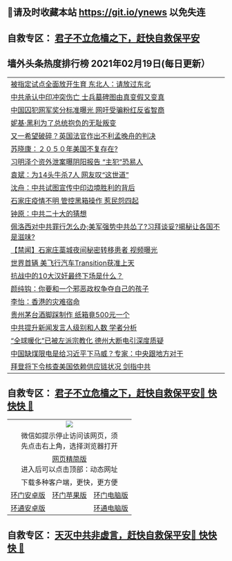 ## 📩请及时收藏本站 https://git.io/ynews 以免失连</a>
## 自救专区： [君子不立危樯之下，赶快自救保平安 ](https://github.com/pwgy/td/blob/master/README.md)

## 墙外头条热度排行榜 2021年02月19日(每日更新）

 <table>
<tr><td colspan="2" align="left"><a href="https://xpzkndbkq.azureedge.net/?name=c1314292&key=qfahckuvbefdvfja&from=gy2">被指定试点全面放开生育 东北人：请放过东北</a></td></tr>
<tr><td colspan="2" align="left"><a href="https://xpzkndbkq.azureedge.net/?name=c1314237&key=qfahckuvbefdvfja&from=gy2">中共承认中印冲突伤亡 士兵墓碑图由真变假又变真</a></td></tr>
<tr><td colspan="2" align="left"><a href="https://xpzkndbkq.azureedge.net/?name=c1314274&key=qfahckuvbefdvfja&from=gy2">中国囚犯网军奖分标准曝光 网吁受骗粉红反省智商</a></td></tr>
<tr><td colspan="2" align="left"><a href="https://xpzkndbkq.azureedge.net/?name=c1314298&key=qfahckuvbefdvfja&from=gy2">妮基·黑利为了总统抱负的无耻叛变</a></td></tr>
<tr><td colspan="2" align="left"><a href="https://xpzkndbkq.azureedge.net/?name=c1314290&key=qfahckuvbefdvfja&from=gy2">又一希望破碎？英国法官作出不利孟晚舟的判决</a></td></tr>
<tr><td colspan="2" align="left"><a href="https://xpzkndbkq.azureedge.net/?name=c1314353&key=qfahckuvbefdvfja&from=gy2">苏晓康：２０５０年美国不复存在?</a></td></tr>
<tr><td colspan="2" align="left"><a href="https://xpzkndbkq.azureedge.net/?name=c1314215&key=qfahckuvbefdvfja&from=gy2">习明泽个资外泄案曝阴阳报告 “主犯”恐易人</a></td></tr>
<tr><td colspan="2" align="left"><a href="https://xpzkndbkq.azureedge.net/?name=c1314162&key=qfahckuvbefdvfja&from=gy2">袁斌：为14头牛杀7人 网友叹“这世道”</a></td></tr>
<tr><td colspan="2" align="left"><a href="https://xpzkndbkq.azureedge.net/?name=c1314110&key=qfahckuvbefdvfja&from=gy2">沈舟：中共试图宣传中印边境胜利的背后</a></td></tr>
<tr><td colspan="2" align="left"><a href="https://xpzkndbkq.azureedge.net/?name=c1314291&key=qfahckuvbefdvfja&from=gy2">石家庄疫情不明 管控黑箱操作 惹民怨四起</a></td></tr>
<tr><td colspan="2" align="left"><a href="https://xpzkndbkq.azureedge.net/?name=c1314218&key=qfahckuvbefdvfja&from=gy2">钟原：中共二十大的猜想</a></td></tr>
<tr><td colspan="2" align="left"><a href="https://xpzkndbkq.azureedge.net/?name=c1314167&key=qfahckuvbefdvfja&from=gy2">佩洛西对中共罪行怎么办;美军强势中共怂了?习拜谈妥?揭秘让各国不是滋味?</a></td></tr>
<tr><td colspan="2" align="left"><a href="https://xpzkndbkq.azureedge.net/?name=c1314065&key=qfahckuvbefdvfja&from=gy2">【禁闻】石家庄藁城夜间秘密转移患者 视频曝光</a></td></tr>
<tr><td colspan="2" align="left"><a href="https://xpzkndbkq.azureedge.net/?name=c1314253&key=qfahckuvbefdvfja&from=gy2">世界首辆 美飞行汽车Transition获准上天</a></td></tr>
<tr><td colspan="2" align="left"><a href="https://xpzkndbkq.azureedge.net/?name=c1314347&key=qfahckuvbefdvfja&from=gy2">抗战中的10大汉奸最终下场是什么？</a></td></tr>
<tr><td colspan="2" align="left"><a href="https://xpzkndbkq.azureedge.net/?name=c1314352&key=qfahckuvbefdvfja&from=gy2">颜纯钩：你要和一个邪恶政权争夺自己的孩子</a></td></tr>
<tr><td colspan="2" align="left"><a href="https://xpzkndbkq.azureedge.net/?name=c1314351&key=qfahckuvbefdvfja&from=gy2">李怡：香港的灾难宿命</a></td></tr>
<tr><td colspan="2" align="left"><a href="https://xpzkndbkq.azureedge.net/?name=c1314346&key=qfahckuvbefdvfja&from=gy2">贵州茅台酒脚踩制作 纸箱竟500元一个</a></td></tr>
<tr><td colspan="2" align="left"><a href="https://xpzkndbkq.azureedge.net/?name=c1314332&key=qfahckuvbefdvfja&from=gy2">中共提升新闻发言人级别和人数 学者分析</a></td></tr>
<tr><td colspan="2" align="left"><a href="https://xpzkndbkq.azureedge.net/?name=c1314295&key=qfahckuvbefdvfja&from=gy2">“全球暖化”已被左派宗教化 德州大断电引深度质疑</a></td></tr>
<tr><td colspan="2" align="left"><a href="https://xpzkndbkq.azureedge.net/?name=c1314116&key=qfahckuvbefdvfja&from=gy2">中国缺煤限电是给习近平下马威？专家：中央跟地方对干</a></td></tr>
<tr><td colspan="2" align="left"><a href="https://xpzkndbkq.azureedge.net/?name=c1314076&key=qfahckuvbefdvfja&from=gy2">拜登将下令核查美国依赖供应链状况 剑指中共</a></td></tr>

</table>


 ## 自救专区： [君子不立危樯之下，赶快自救保平安🍎 快快快 📩](https://github.com/pwgy/td/blob/master/README.md)
 
<table>
  <tr>
    <td colspan="3" align="center"><img src="https://cdn.jsdelivr.net/gh/opipe/up/oGate65.jpg"/></td>
  </tr>
  <tr>
    <td colspan="3" align="center">微信如提示停止访问该网页，须<br/>先点击右上角，选择浏览器打开</td>
  <tr>
  <tr>
    <td colspan="3" align="center"><a href="https://gitcdn.xyz/cdn/otiny/up/master/show005.htm">网页精简版</a><br/>进入后可以点击顶部：动态网址</td>
  </tr>
  <tr>
    <td colspan="3" align="center">下载多种客户端，更快，更方便</td>
  <tr>
  <tr>
    <td align="center"><a href="https://cdn.jsdelivr.net/gh/opipe/up/oGatea.apk">环门安卓版</a></td>
    <td align="center"><a href="https://x.co/odisk">环门苹果版</a></td>
    <td align="center"><a href="https://cdn.jsdelivr.net/gh/opipe/up/oGate.zip">环门电脑版</a></td>
  </tr>
  <tr>
    <td align="center"><a href="https://cdn.jsdelivr.net/gh/opipe/up/oPipe.apk">环通安卓版</a></td>
    <td align="center"></td>
    <td align="center"><a href="https://raw.githubusercontent.com/opipe/up/master/oPipe.zip">环通电脑版</a></td>
  </tr>
  
</table>


 ## 自救专区： [天灭中共非虚言，赶快自救保平安🍎 快快快 📩](https://github.com/pwgy/td/blob/master/README.md)
